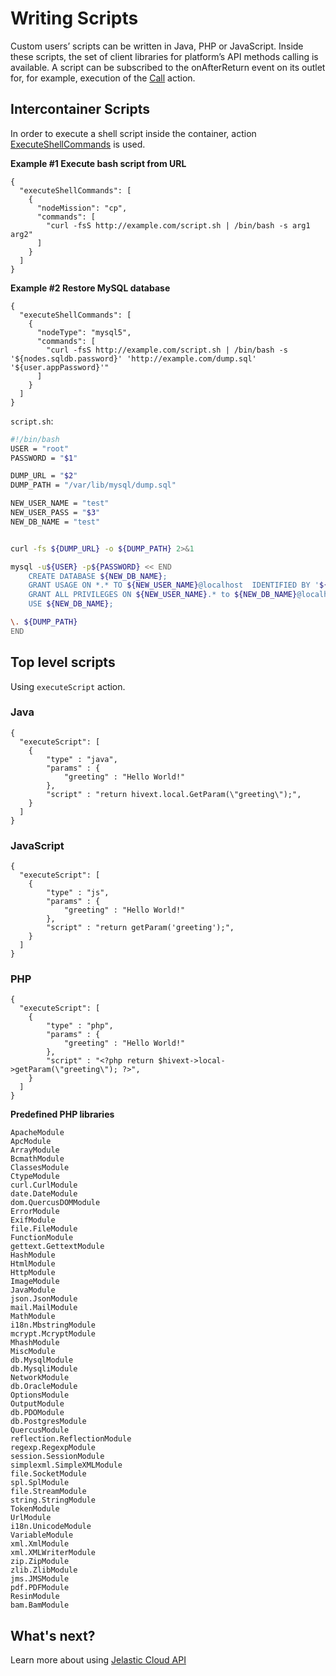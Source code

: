 # Writing Scripts

Custom users’ scripts can be written in Java, PHP or JavaScript. Inside these scripts, the set of client libraries for platform’s API methods calling is available. 
A script can be subscribed to the onAfterReturn event on its outlet for, for example, execution of the [Call](/reference/actions/#call) action.


## Intercontainer Scripts
In order to execute a shell script inside the container, action [ExecuteShellCommands](/reference/actions/#executeshellcommands) is used.

**Example #1 Execute bash script from URL**
```example
{
  "executeShellCommands": [
    {
      "nodeMission": "cp",
      "commands": [
        "curl -fsS http://example.com/script.sh | /bin/bash -s arg1 arg2"
      ]
    }
  ]
}
```

**Example #2 Restore MySQL database**

```
{
  "executeShellCommands": [
    {
      "nodeType": "mysql5",
      "commands": [
        "curl -fsS http://example.com/script.sh | /bin/bash -s '${nodes.sqldb.password}' 'http://example.com/dump.sql' '${user.appPassword}'"
      ]
    }
  ]
}
```

`script.sh`:

```bash
#!/bin/bash
USER = "root"
PASSWORD = "$1"

DUMP_URL = "$2"
DUMP_PATH = "/var/lib/mysql/dump.sql"

NEW_USER_NAME = "test"
NEW_USER_PASS = "$3"
NEW_DB_NAME = "test"


curl -fs ${DUMP_URL} -o ${DUMP_PATH} 2>&1

mysql -u${USER} -p${PASSWORD} << END 
    CREATE DATABASE ${NEW_DB_NAME};
    GRANT USAGE ON *.* TO ${NEW_USER_NAME}@localhost  IDENTIFIED BY '${NEW_USER_PASS}';
    GRANT ALL PRIVILEGES ON ${NEW_USER_NAME}.* to ${NEW_DB_NAME}@localhost;
    USE ${NEW_DB_NAME};

\. ${DUMP_PATH}
END
```

## Top level scripts
Using `executeScript` action.

### Java
```example
{
  "executeScript": [
    {
        "type" : "java",        
        "params" : {
            "greeting" : "Hello World!"
        },
        "script" : "return hivext.local.GetParam(\"greeting\");",
    }
  ]
}
```
### JavaScript
```example
{
  "executeScript": [
    {
        "type" : "js",        
        "params" : {
            "greeting" : "Hello World!"
        },
        "script" : "return getParam('greeting');",
    }
  ]
}
```

### PHP
```example
{
  "executeScript": [
    {
        "type" : "php",        
        "params" : {
            "greeting" : "Hello World!"
        },
        "script" : "<?php return $hivext->local->getParam(\"greeting\"); ?>",
    }
  ]
}
```

**Predefined PHP libraries**

```
ApacheModule
ApcModule
ArrayModule
BcmathModule
ClassesModule
CtypeModule
curl.CurlModule
date.DateModule
dom.QuercusDOMModule
ErrorModule
ExifModule
file.FileModule
FunctionModule
gettext.GettextModule
HashModule
HtmlModule
HttpModule
ImageModule
JavaModule
json.JsonModule
mail.MailModule
MathModule
i18n.MbstringModule
mcrypt.McryptModule
MhashModule
MiscModule
db.MysqlModule
db.MysqliModule
NetworkModule
db.OracleModule
OptionsModule
OutputModule
db.PDOModule
db.PostgresModule
QuercusModule
reflection.ReflectionModule
regexp.RegexpModule
session.SessionModule
simplexml.SimpleXMLModule
file.SocketModule
spl.SplModule
file.StreamModule
string.StringModule
TokenModule
UrlModule
i18n.UnicodeModule
VariableModule
xml.XmlModule
xml.XMLWriterModule
zip.ZipModule
zlib.ZlibModule
jms.JMSModule
pdf.PDFModule
ResinModule
bam.BamModule
```

## What's next?
Learn more about using [Jelastic Cloud API](http://docs.jelastic.com/api/)
